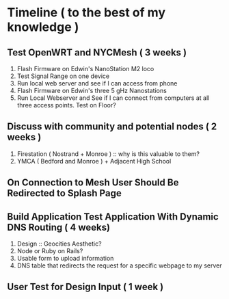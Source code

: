 # Timeline ( to the best of my knowledge )

## Test OpenWRT and NYCMesh ( 3 weeks )

1. Flash Firmware on Edwin's NanoStation M2 loco  
2. Test Signal Range on one device
3. Run local web server and see if I can access from phone  
4. Flash Firmware on Edwin's three 5 gHz Nanostations  
5. Run Local Webserver and See if I can connect from computers at all three access points.  Test on Floor?

## Discuss with community and potential nodes ( 2 weeks )

1. Firestation ( Nostrand + Monroe ) :: why is this valuable to them?  
2. YMCA ( Bedford and Monroe ) + Adjacent High School  

## On Connection to Mesh User Should Be Redirected to Splash Page

## Build Application Test Application With Dynamic DNS Routing ( 4 weeks)

1. Design :: Geocities Aesthetic?
2. Node or Ruby on Rails?
3. Usable form to upload information
4. DNS table that redirects the request for a specific webpage to my server

## User Test for Design Input ( 1 week )
